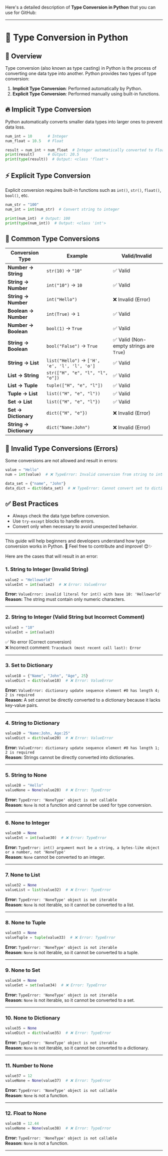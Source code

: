 Here's a detailed description of **Type Conversion in Python** that you can use for GitHub:

---

# 🚀 Type Conversion in Python

## 📌 Overview

Type conversion (also known as type casting) in Python is the process of converting one data type into another. Python provides two types of type conversion:

1. **Implicit Type Conversion**: Performed automatically by Python.
2. **Explicit Type Conversion**: Performed manually using built-in functions.

## 🔥 Implicit Type Conversion

Python automatically converts smaller data types into larger ones to prevent data loss.

```python
num_int = 10       # Integer
num_float = 10.5   # Float

result = num_int + num_float  # Integer automatically converted to Float
print(result)      # Output: 20.5
print(type(result))  # Output: <class 'float'>
```

## ⚡ Explicit Type Conversion

Explicit conversion requires built-in functions such as `int()`, `str()`, `float()`, `bool()`, etc.

```python
num_str = "100"
num_int = int(num_str)  # Convert string to integer

print(num_int)  # Output: 100
print(type(num_int))  # Output: <class 'int'>
```

## 🔄 Common Type Conversions

| Conversion Type | Example | Valid/Invalid |
|---------------|---------|--------------|
| **Number → String** | `str(10)` → `"10"` | ✅ Valid |
| **String → Number** | `int("10")` → `10` | ✅ Valid |
| **String → Number** | `int("Hello")` | ❌ Invalid (Error) |
| **Boolean → Number** | `int(True)` → `1` | ✅ Valid |
| **Number → Boolean** | `bool(1)` → `True` | ✅ Valid |
| **String → Boolean** | `bool("False")` → `True` | ✅ Valid (Non-empty strings are `True`) |
| **String → List** | `list("Hello")` → `['H', 'e', 'l', 'l', 'o']` | ✅ Valid |
| **List → String** | `str(["H", "e", "l", "l", "o"])` | ✅ Valid |
| **List → Tuple** | `tuple(["H", "e", "l"])` | ✅ Valid |
| **Tuple → List** | `list(("H", "e", "l"))` | ✅ Valid |
| **Set → List** | `list({"H", "e", "l"})` | ✅ Valid |
| **Set → Dictionary** | `dict({"H", "e"})` | ❌ Invalid (Error) |
| **String → Dictionary** | `dict("Name:John")` | ❌ Invalid (Error) |

## 🛑 Invalid Type Conversions (Errors)

Some conversions are not allowed and result in errors:

```python
value = "Hello"
num = int(value)  # ❌ TypeError: Invalid conversion from string to integer
```

```python
data_set = {"name", "John"}
data_dict = dict(data_set)  # ❌ TypeError: Cannot convert set to dictionary
```

## ✅ Best Practices

- Always check the data type before conversion.
- Use `try-except` blocks to handle errors.
- Convert only when necessary to avoid unexpected behavior.

---

This guide will help beginners and developers understand how type conversion works in Python. 🚀 Feel free to contribute and improve! 😊✨

Here are the cases that will result in an error:  

### **1. String to Integer (Invalid String)**
```python
value2 = "Helloworld"
valueInt = int(value2)  # ❌ Error: ValueError
```
**Error:** `ValueError: invalid literal for int() with base 10: 'Helloworld'`  
**Reason:** The string must contain only numeric characters.

---

### **2. String to Integer (Valid String but Incorrect Comment)**
```python
value3 = "10"
valueInt = int(value3)  
```
✅ No error (Correct conversion)  
❌ Incorrect comment: `Traceback (most recent call last): Error`

---

### **3. Set to Dictionary**
```python
value18 = {"Name", "John", "Age", 25}
valueDict = dict(value18)  # ❌ Error: ValueError
```
**Error:** `ValueError: dictionary update sequence element #0 has length 4; 2 is required`  
**Reason:** A set cannot be directly converted to a dictionary because it lacks key-value pairs.

---

### **4. String to Dictionary**
```python
value20 = "Name:John, Age:25"
valueDict = dict(value20)  # ❌ Error: ValueError
```
**Error:** `ValueError: dictionary update sequence element #0 has length 1; 2 is required`  
**Reason:** Strings cannot be directly converted into dictionaries.

---

### **5. String to None**
```python
value28 = "Hello"
valueNone = None(value28)  # ❌ Error: TypeError
```
**Error:** `TypeError: 'NoneType' object is not callable`  
**Reason:** `None` is not a function and cannot be used for type conversion.

---

### **6. None to Integer**
```python
value30 = None
valueInt = int(value30)  # ❌ Error: TypeError
```
**Error:** `TypeError: int() argument must be a string, a bytes-like object or a number, not 'NoneType'`  
**Reason:** `None` cannot be converted to an integer.

---

### **7. None to List**
```python
value32 = None
valueList = list(value32)  # ❌ Error: TypeError
```
**Error:** `TypeError: 'NoneType' object is not iterable`  
**Reason:** `None` is not iterable, so it cannot be converted to a list.

---

### **8. None to Tuple**
```python
value33 = None
valueTuple = tuple(value33)  # ❌ Error: TypeError
```
**Error:** `TypeError: 'NoneType' object is not iterable`  
**Reason:** `None` is not iterable, so it cannot be converted to a tuple.

---

### **9. None to Set**
```python
value34 = None
valueSet = set(value34)  # ❌ Error: TypeError
```
**Error:** `TypeError: 'NoneType' object is not iterable`  
**Reason:** `None` is not iterable, so it cannot be converted to a set.

---

### **10. None to Dictionary**
```python
value35 = None
valueDict = dict(value35)  # ❌ Error: TypeError
```
**Error:** `TypeError: 'NoneType' object is not iterable`  
**Reason:** `None` is not iterable, so it cannot be converted to a dictionary.

---

### **11. Number to None**
```python
value37 = 12
valueNone = None(value37)  # ❌ Error: TypeError
```
**Error:** `TypeError: 'NoneType' object is not callable`  
**Reason:** `None` is not a function.

---

### **12. Float to None**
```python
value38 = 12.44
valueNone = None(value38)  # ❌ Error: TypeError
```
**Error:** `TypeError: 'NoneType' object is not callable`  
**Reason:** `None` is not a function.

---

